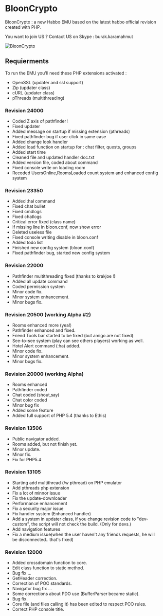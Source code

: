 # BloonCrypto

BloonCrypto : a new Habbo EMU based on the latest habbo official revision created with PHP.

You want to join US ? Contact US on Skype : burak.karamahmut

![BloonCrypto](http://i.imgur.com/aW9PZSl.png "BloonCrypto")

## Requierments
To run the EMU you'll need these PHP extensions activated :

* OpenSSL (updater and ssl support)
* Zip (updater class)
* cURL (updater class)
* pThreads (multithreading)

### Revision 24000

* Coded Z axis of pathfinder !
* Fixed updater
* Added message on startup if missing extension (pthreads)
* Fixed pathfinder bug if user click in same case
* Added change look handler
* Added load function on startup for : chat filter, quests, groups
* Added start time
* Cleaned file and updated handler doc.txt
* Added version file, coded about command
* Fixed console write on loading room
* Recoded UsersOnline,RoomsLoaded count system and enhanced config system

### Revision 23350

* Added :hal command
* Fixed chat bullet
* Fixed cmdlogs
* Fixed chatlogs
* Critical error fixed (class name)
* If missing line in bloon.conf, now show error
* Deleted useless file
* Fixed console writing disable in bloon.conf
* Added todo list
* Finished new config system (bloon.conf)
* Fixed pathfinder bug, started new config system

### Revision 22000

* Pathfinder multithreading fixed (thanks to krakjoe !)
* Added all update command
* Coded permission system
* Minor code fix.
* Minor system enhancement.
* Minor bugs fix.

### Revision 20500 (working Alpha #2)

* Rooms enhanced more (yea!)
* Pathfinder enhanced and fixed.
* Friend Tools bar started to be fixed (but amigo are not fixed)
* See-to-see system (play can see others players) working as well.
* Hotel Alert command (:ha) added.
* Minor code fix.
* Minor system enhancement.
* Minor bugs fix.

### Revision 20000 (working Alpha)

* Rooms enhanced
* Pathfinder coded
* Chat coded (shout,say)
* Chat color coded
* Minor bug fix
* Added some feature
* Added full support of PHP 5.4 (thanks to Ethis)

### Revision 13506

* Public navigator added.
* Rooms added, but not finish yet.
* Minor update.
* Minor fix.
* Fix for PHP5.4

### Revision 13105

* Starting add multithread (/w pthread) on PHP emulator
* Add pthreads php extension
* Fix a lot of minnor issue
* Fix the update-downloader
* Performance enhancement
* Fix a security major issue
* Fix handler system (Enhanced handler)
* Add a system in updater class, if you change revision code to "dev-custom", the script will not check the build. (Only for devs.)
* Add navigation features
* Fix a medium issue(when the user haven't any friends requests, he will be disconnected.. that's fixed)

### Revision 12000

* Added crossdomain function to core.
* Edit class function to static method.
* Bug fix …
* GetHeader correction.
* Correction of POO standards.
* Navigator bug fix …
* Some corrections about PDO use (BufferParser became static).
* Bug fix.
* Core file (and files calling it) has been edited to respect POO rules.
* Correct PHP console title.
